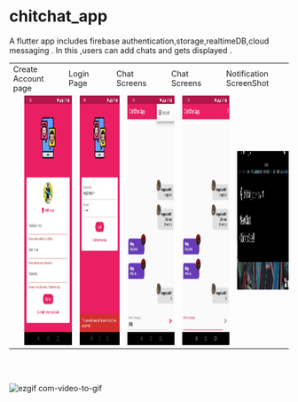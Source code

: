 # chitchat_app
A flutter app includes firebase authentication,storage,realtimeDB,cloud messaging . In this ,users can add chats and gets displayed .
<table>
  <tr>
    <td>Create Account page</td>
     <td>Login Page</td>
     <td>Chat Screens</td>
    <td>Chat Screens</td>
    <td>Notification ScreenShot</td>
  </tr>
  <tr>
    <td><img src="Images/Screenshot_20200711-230339.jpg" width="350" height="450" hspace="20" ></td>
    <td><img src="Images/Screenshot_20200711-230405.jpg" width="350" height="450" hspace="20"></td>
    <td><img src="Images/Screenshot_20200711-230435.jpg" width="350" height="450" hspace="20"></td>
      <td><img src="Images/Screenshot_20200711-230420.jpg" width="350" height="450" hspace="20"></td>
      <td><img src="Images/Screenshot_20200712-002259.jpg" width="350" height="250" hspace="20"></td>
  </tr>
 </table>
 <br><br>


![ezgif com-video-to-gif](https://user-images.githubusercontent.com/53696144/87232614-dcee1280-c3dd-11ea-9016-2ca1d341b98d.gif)


